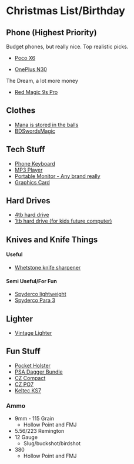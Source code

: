 # Christmas List/Birthday

## Phone (Highest Priority)
Budget phones, but really nice. Top realistic picks.
* [Poco X6](https://www.amazon.com/Xiaomi-Global-Unlocked-Tmobile-Charger/dp/B0CR514L7L/ref=sr_1_6?sr=8-6)

* [OnePlus N30](https://www.amazon.com/OnePlus-Unlocked-Dual-SIM-Charging-Chromatic/dp/B0C22BRGLG/ref=mp_s_a_1_1_vs_ar?crid=8QJIQI8DRN57&dib=eyJ2IjoiMSJ9.CxXQewkAQmZBcpJfXf9N0DfFOu-d0QJJ7-i3w9d3z3_cM_58TtnWUQJRgyz1M0dP4xE6R7S2uS-xBKU7QfoowRa16bopyTaX68naxJrqJcWcQ3q-uC-g3-sesfaj9qpLmINbg_GFxOzrK1csSAKcOjz6QSAhOcJijJmY8E8Abnc0RAajqdLSzoTL6C05M9oimd4QnZDsqBCf3r5dCwMhGQ.XzJ6weZBX2pLFCgZwok8hpm8jVk830KH9x42UqiWMYo&dib_tag=se&keywords=one+plus+nord+n30&qid=1730062147&sprefix=one+plus+nord+n30%2Caps%2C279&sr=8-1)

The Dream, a lot more money
* [Red Magic 9s Pro](https://na.redmagic.gg/products/redmagic-9s-pro?goal=0_b27fb2cae5-61440e89da-350859957&variant=44588945146034)

## Clothes
* [Mana is stored in the balls](https://wizardofbarge.com/collections/frontpage/products/mana-drought-tee?variant=45400735351009)
* [BDSwordsMagic](https://wizardofbarge.com/collections/frontpage/products/bdsm-longsleeve?variant=43638200434913)

## Tech Stuff
* [Phone Keyboard](https://www.amazon.com/Bluetooth-Keyboard-Geyes-Foldable-Smartphones/dp/B07BBLHJ2R/ref=sr_1_6?sr=8-6)
* [MP3 Player](https://www.amazon.com/gp/product/B0C5J3WHML/ref=ewc_pr_img_2?smid=A16CKZXH4NYTUN)
* [Portable Monitor - Any brand really](https://www.amazon.com/s?k=portable+monitor)
* [Graphics Card](https://www.amazon.com/PowerColor-Radeon-5700-GDDR6-Graphics/dp/B07WW2SZRY/ref=mp_s_a_1_18_so_VIDEO_CARD?crid=2X6X2ZWAZQMLM&dib=eyJ2IjoiMSJ9.hioupIIBnYS8wBwtHx-vORdjJHOszeP6IqW4fMpTKsLCIcNS0laTBtIv5T9osWT1gmIswLyabC-HUS8BZbzNJ9NKDfMhM5hyUcan4_HEUWyXoxxcph-kACOiX7DkuOYvHDdyOSApzJ1PW2AdZ3p_RoToCHNmK8R77j-NYlTVXtHBh9u1UipJCjOALLP8O9sEtAwTe-lWf6kp4sjlyaQIfQJ--uINm64S6-EgfjHU712nVoyohip70poFQBlreD7erHzJwdLEjrXzEmZCOJ17bk_Cl8z_b797FMAqiVw52JnoXwyTdvg6kYuTPy2rv76AUcUiO0KM9g99ZPPi0u7aEzgXR1BLJ6jViVIDuU73wG9tNwz_z0I_6vVfKmRbvWCjhEnRM6LlTq9mTEsnQp_wePjccWzr0qhw3vc6IIB7GPo.CSFFB53go3X2l6ifSqMtNXV1ZP1pwo0dGLrTJCbGz00&dib_tag=se&keywords=radeon+5700xt&qid=1734797865&sprefix=radeon+5700xt%2Caps%2C196&sr=8-18&xpid=lvLuKSXVugEdk)

## Hard Drives
* [4tb hard drive](https://www.amazon.com/Seagate-BarraCuda-Internal-Drive-3-5-Inch/dp/B07D9C7SQH/ref=sr_1_3?sr=8-3)
* [1tb hard drive (for kids future computer)](https://www.newegg.com/seagate-barracuda-st1000dm010-1tb/p/N82E16822179010)

## Knives and Knife Things

#### Useful
* [Whetstone knife sharpener](https://www.amazon.com/Sharp-Pebble-Sharpening-Flattening-NonSlip/dp/B08Q364Q2M)

#### Semi Useful/For Fun
* [Spyderco lightweight](https://www.amazon.com/Spyderco-Tenacious-Lightweight-Folding-Stainless/dp/B083ZMLSWZ/ref=mp_s_a_1_3?crid=2J3QAVH7VSUNG&keywords=spyderco+knife&qid=1700766224&sprefix=spyder%2Caps%2C202&sr=8-3)
* [Spyderco Para 3](https://www.amazon.com/Spyderco-Lightweight-Signature-Stainless-Durable/dp/B07XVR2K7P/ref=mp_s_a_1_19?crid=2J3QAVH7VSUNG&keywords=spyderco+knife&qid=1700766224&sprefix=spyder%2Caps%2C202&sr=8-19)

## Lighter
* [Vintage Lighter](https://www.amazon.com/Laicengo-Vintage-Kerosene-Windproof-Included/dp/B091DN8VN7/ref=sr_1_28?keywords=old%2Blighter&sr=8-28&th=1) 

## Fun Stuff

* [Pocket Holster](https://www.amazon.com/ComfortTac-Comfortable-Concealed-Revolvers-Subcompact/dp/B071ZD4F71/ref=sr_1_5?keywords=pocket%2Bholster&sr=8-5&th=1)
* [PSA Dagger Bundle](https://palmettostatearmory.com/psa-dagger-compact-9mm-pistol-with-sw1-ecc-rmr-slide-threaded-barrel-w-10-15rd-mag-and-bag-sniper-green-rear-sight-rear.html)
* [CZ Compact](https://palmettostatearmory.com/cz-75-compact-9mm-pistol-black-91190.html)
* [CZ PO7](https://palmettostatearmory.com/cz-p07-9mm-pistol-black-91086.html)
* [Keltec KS7](https://palmettostatearmory.com/kel-tec-12-ga-ks7-pump-shotgun-ks7blk.html)

### Ammo
* 9mm - 115 Grain
    * Hollow Point and FMJ
* 5.56/223 Remington
* 12 Gauge
    * Slug/buckshot/birdshot
* 380
    * Hollow Point and FMJ

